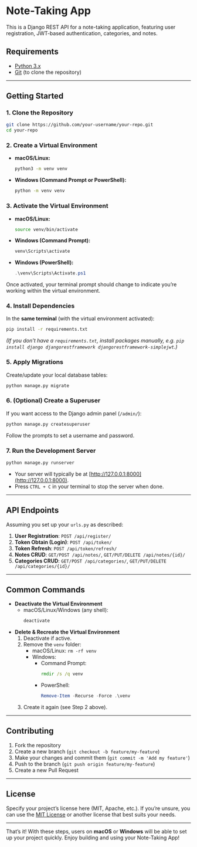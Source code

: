 # Note-Taking App

This is a Django REST API for a note-taking application, featuring user registration, JWT-based authentication, categories, and notes.

## Requirements

- [Python 3.x](https://www.python.org/downloads/)
- [Git](https://git-scm.com/downloads) (to clone the repository)

---

## Getting Started

### 1. Clone the Repository

```bash
git clone https://github.com/your-username/your-repo.git
cd your-repo
```

### 2. Create a Virtual Environment

- **macOS/Linux:**
  ```bash
  python3 -m venv venv
  ```
- **Windows (Command Prompt or PowerShell):**
  ```bash
  python -m venv venv
  ```

### 3. Activate the Virtual Environment

- **macOS/Linux:**
  ```bash
  source venv/bin/activate
  ```
- **Windows (Command Prompt):**
  ```bat
  venv\Scripts\activate
  ```
- **Windows (PowerShell):**
  ```powershell
  .\venv\Scripts\Activate.ps1
  ```

Once activated, your terminal prompt should change to indicate you’re working within the virtual environment.

### 4. Install Dependencies

In the **same terminal** (with the virtual environment activated):

```bash
pip install -r requirements.txt
```

*(If you don’t have a `requirements.txt`, install packages manually, e.g. `pip install django djangorestframework djangorestframework-simplejwt`.)*

### 5. Apply Migrations

Create/update your local database tables:

```bash
python manage.py migrate
```

### 6. (Optional) Create a Superuser

If you want access to the Django admin panel (`/admin/`):

```bash
python manage.py createsuperuser
```

Follow the prompts to set a username and password.

### 7. Run the Development Server

```bash
python manage.py runserver
```

- Your server will typically be at [http://127.0.0.1:8000](http://127.0.0.1:8000).  
- Press `CTRL + C` in your terminal to stop the server when done.

---

## API Endpoints

Assuming you set up your `urls.py` as described:

1. **User Registration**: `POST /api/register/`
2. **Token Obtain (Login)**: `POST /api/token/`
3. **Token Refresh**: `POST /api/token/refresh/`
4. **Notes CRUD**: `GET/POST /api/notes/`, `GET/PUT/DELETE /api/notes/{id}/`
5. **Categories CRUD**: `GET/POST /api/categories/`, `GET/PUT/DELETE /api/categories/{id}/`

---

## Common Commands

- **Deactivate the Virtual Environment**  
  - macOS/Linux/Windows (any shell):
    ```bash
    deactivate
    ```
- **Delete & Recreate the Virtual Environment**  
  1. Deactivate if active.
  2. Remove the `venv` folder:
     - macOS/Linux: `rm -rf venv`
     - Windows:
       - Command Prompt:
         ```bat
         rmdir /s /q venv
         ```
       - PowerShell:
         ```powershell
         Remove-Item -Recurse -Force .\venv
         ```
  3. Create it again (see Step 2 above).

---

## Contributing

1. Fork the repository  
2. Create a new branch (`git checkout -b feature/my-feature`)  
3. Make your changes and commit them (`git commit -m 'Add my feature'`)  
4. Push to the branch (`git push origin feature/my-feature`)  
5. Create a new Pull Request  

---

## License

Specify your project’s license here (MIT, Apache, etc.). If you’re unsure, you can use the [MIT License](https://choosealicense.com/licenses/mit/) or another license that best suits your needs.

---

That’s it! With these steps, users on **macOS** or **Windows** will be able to set up your project quickly. Enjoy building and using your Note-Taking App!
